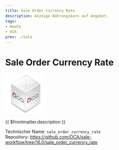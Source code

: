 ```yaml
---
title: Sale Order Currency Rate
description: Anzeige Währungskurs auf Angebot.
tags:
- HowTo
- OCA
prev: ./sale
---
```

# Sale Order Currency Rate
![icon_oca_app](attachments/icon_oca_app.png)

{{ $frontmatter.description }}

Technischer Name: `sale_order_currency_rate`\
Repository: <https://github.com/OCA/sale-workflow/tree/16.0/sale_order_currency_rate>
